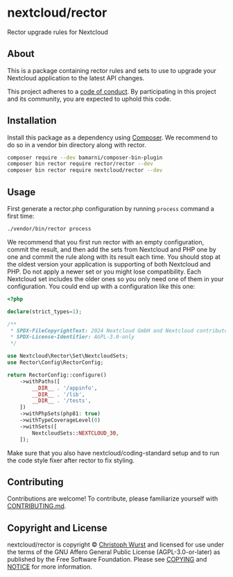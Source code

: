 # nextcloud/rector

Rector upgrade rules for Nextcloud

## About

This is a package containing rector rules and sets to use to upgrade your Nextcloud application to the latest API changes.

This project adheres to a [code of conduct](CODE_OF_CONDUCT.md).
By participating in this project and its community, you are expected to uphold this code.


## Installation

Install this package as a dependency using [Composer](https://getcomposer.org). We recommend to do so in a vendor bin directory along with rector.

``` bash
composer require --dev bamarni/composer-bin-plugin
composer bin rector require rector/rector --dev
composer bin rector require nextcloud/rector --dev
```

## Usage

First generate a rector.php configuration by running `process` command a first time:
```bash
./vendor/bin/rector process
```

We recommend that you first run rector with an empty configuration, commit the result, and then add the sets from Nextcloud
 and PHP one by one and commit the rule along with its result each time.
You should stop at the oldest version your application is supporting of both Nextcloud and PHP.
Do not apply a newer set or you might lose compatibility.
Each Nextcloud set includes the older ones so you only need one of them in your configuration.
You could end up with a configuration like this one:

``` php
<?php

declare(strict_types=1);

/**
 * SPDX-FileCopyrightText: 2024 Nextcloud GmbH and Nextcloud contributors
 * SPDX-License-Identifier: AGPL-3.0-only
 */

use Nextcloud\Rector\Set\NextcloudSets;
use Rector\Config\RectorConfig;

return RectorConfig::configure()
	->withPaths([
		__DIR__ . '/appinfo',
		__DIR__ . '/lib',
		__DIR__ . '/tests',
	])
	->withPhpSets(php81: true)
	->withTypeCoverageLevel(0)
	->withSets([
		NextcloudSets::NEXTCLOUD_30,
	]);
```

Make sure that you also have nextcloud/coding-standard setup and to run the code style fixer after rector to fix styling.


## Contributing

Contributions are welcome! To contribute, please familiarize yourself with
[CONTRIBUTING.md](CONTRIBUTING.md).

## Copyright and License

nextcloud/rector is copyright © [Christoph Wurst](https://wuc.me)
and licensed for use under the terms of the
GNU Affero General Public License (AGPL-3.0-or-later) as published by the Free
Software Foundation. Please see [COPYING](COPYING) and [NOTICE](NOTICE) for more
information.
